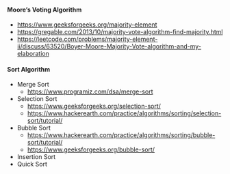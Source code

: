 #### Moore’s Voting Algorithm

  * https://www.geeksforgeeks.org/majority-element
  * https://gregable.com/2013/10/majority-vote-algorithm-find-majority.html
  * https://leetcode.com/problems/majority-element-ii/discuss/63520/Boyer-Moore-Majority-Vote-algorithm-and-my-elaboration

#### Sort Algorithm
  * Merge Sort 
      * https://www.programiz.com/dsa/merge-sort
  * Selection Sort
      * https://www.geeksforgeeks.org/selection-sort/
      * https://www.hackerearth.com/practice/algorithms/sorting/selection-sort/tutorial/
  * Bubble Sort
      * https://www.hackerearth.com/practice/algorithms/sorting/bubble-sort/tutorial/
      * https://www.geeksforgeeks.org/bubble-sort/
  * Insertion Sort
  * Quick Sort
